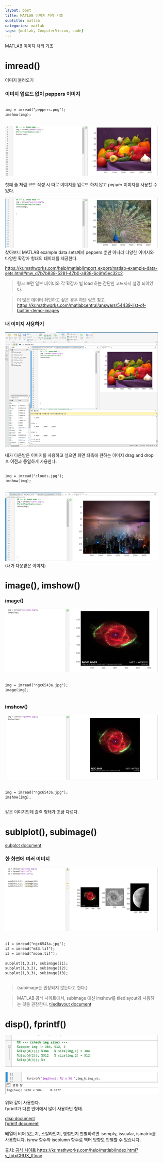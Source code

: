 ```yaml
---
layout: post
title: MATLAB 이미지 처리 기초
subtitle: matlab
categories: matlab
tags: [matlab, ComputerVision, code]
---
```


MATLAB 이미지 처리 기초


# imread() 
이미지 불러오기

### 이미지 업로드 없이 peppers 이미지

<pre>
<code>
img = imread("peppers.png");
imshow(img);
</code>
</pre>
![3][3]

첫째 줄 처럼 코드 작성 시 따로 이미지를 업로드 하지 않고 pepper 이미지를 사용할 수 있다.

![4][4]
찾아보니 MATLAB example data sets에서 peppers 뿐만 아니라 다양한 이미지와 다양한 확장자 형태의 데이터를 제공한다.

https://kr.mathworks.com/help/matlab/import_export/matlab-example-data-sets.html#mw_d7b7b839-5281-47b0-a838-6c6fe5ec32c2

> 링크 보면 일부 데이터와 각 확장자 별 load 하는 간단한 코드까지 설명 되어있다. 

> 더 많은 데이터 확인하고 싶은 경우 하단 링크 참고   
https://kr.mathworks.com/matlabcentral/answers/54439-list-of-builtin-demo-images   


### 내 이미지 사용하기
![2][2]

내가 다운받은 이미지를 사용하고 싶으면 화면 좌측에 원하는 이미지 drag and drop 후 이전과 동일하게 사용한다.

<pre>
<code>
img = imread("clouds.jpg");
imshow(img);
</code>
</pre>

![1][1]
(내가 다운받은 이미지)

# image(), imshow()

### image()
![6][6]
<pre>
<code>
img = imread("ngc6543a.jpg");
image(img);
</code>
</pre>

### imshow()
![5][5]
<pre>
<code>
img = imread("ngc6543a.jpg");
imshow(img);
</code>
</pre>

같은 이미지인데 출력 형태가 조금 다르다.

# sublplot(), subimage()
[subplot document](https://kr.mathworks.com/help/matlab/ref/subplot.html?searchHighlight=subplot&s_tid=srchtitle_subplot_1)

### 한 화면에 여러 이미지 
![7][7]


<pre>
<code>
i1 = imread("ngc6543a.jpg");
i2 = imread("m83.tif");
i3 = imread("moon.tif");

subplot(1,3,1), subimage(i1);
subplot(1,3,2), subimage(i2);
subplot(1,3,3), subimage(i3);
</code>
</pre>

> (subimage는 권장되지 않는다고 한다.)

> MATLAB 공식 사이트에서, subimage 대신 imshow를 tiledlayout과 사용하는 것을 권장한다. 
[tiledlayout document](https://kr.mathworks.com/help/matlab/ref/tiledlayout.html)


# disp(), fprintf()


![8][8]

![9][9]

위와 같이 사용한다.   
fprintf가 다른 언어에서 많이 사용하던 형태.

[disp document](https://kr.mathworks.com/help/matlab/ref/disp.html?searchHighlight=disp&s_tid=srchtitle_disp_1)   
[fprintf document](https://kr.mathworks.com/help/matlab/ref/fprintf.html?s_tid=doc_ta)




배열이 비어 있는지, 스칼라인지, 행렬인지 판별하려면 isempty, isscalar, ismatrix를 사용합니다. isrow 함수와 iscolumn 함수로 벡터 방향도 판별할 수 있습니다.


출처: [공식 사이트](https://kr.mathworks.com/help/matlab/index.html?s_tid=CRUX_lftnav) https://kr.mathworks.com/help/matlab/index.html?s_tid=CRUX_lftnav



[1]: /assets/images/post_img/2023-05-12-matlab/1.jpg
[2]: /assets/images/post_img/2023-05-12-matlab/2.jpg
[3]: /assets/images/post_img/2023-05-12-matlab/3.jpg
[4]: /assets/images/post_img/2023-05-12-matlab/4.jpg
[5]: /assets/images/post_img/2023-05-12-matlab/5.jpg
[6]: /assets/images/post_img/2023-05-12-matlab/6.jpg

[7]: /assets/images/post_img/2023-05-12-matlab/7.jpg
[8]: /assets/images/post_img/2023-05-12-matlab/8.jpg
[9]: /assets/images/post_img/2023-05-12-matlab/9.jpg
[10]: /assets/images/post_img/2023-05-12-matlab/10.jpg
[11]: /assets/images/post_img/2023-05-12-matlab/11.jpg
[12]: /assets/images/post_img/2023-05-12-matlab/12.jpg




